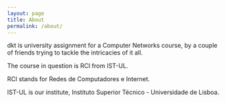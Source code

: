 ```yaml
---
layout: page
title: About
permalink: /about/
---
```


dkt is university assignment for a Computer Networks course, by a couple of
friends trying to tackle the intricacies of it all.

The course in question is RCI from IST-UL.

RCI stands for Redes de Computadores e Internet.

IST-UL is our institute, Instituto Superior Técnico - Universidade de Lisboa.
